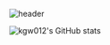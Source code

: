 ![header](https://capsule-render.vercel.app/api?type=waving&color=gradient&height=200&section=header&text=Hi!+kgw012+GitHub!&fontSize=50&fontAlignY=40&fontAlign=30)

![kgw012's GitHub stats](https://github-readme-stats.vercel.app/api?username=kgw012&show_icons=true&theme=buefy)

<!--
**kgw012/kgw012** is a ✨ _special_ ✨ repository because its `README.md` (this file) appears on your GitHub profile.

Here are some ideas to get you started:

- 🔭 I’m currently working on ...
- 🌱 I’m currently learning ...
- 👯 I’m looking to collaborate on ...
- 🤔 I’m looking for help with ...
- 💬 Ask me about ...
- 📫 How to reach me: ...
- 😄 Pronouns: ...
- ⚡ Fun fact: ...
-->
